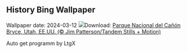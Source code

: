 ## History Bing Wallpaper
Wallpaper date: 2024-03-12
![](https://www.bing.com/th?id=OHR.BryceSnow_ES-ES6985034687_UHD.jpg&w=1000)Download: [Parque Nacional del Cañón Bryce, Utah, EE.UU. (© Jim Patterson/Tandem Stills + Motion)](https://www.bing.com/th?id=OHR.BryceSnow_ES-ES6985034687_UHD.jpg)

Auto get programm by LtgX
